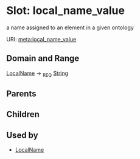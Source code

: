 # Slot: local_name_value


a name assigned to an element in a given ontology

URI: [meta:local_name_value](https://w3id.org/biolink/biolinkml/meta/local_name_value)
## Domain and Range

[LocalName](LocalName.md) ->  <sub>REQ</sub> [String](String.md)
## Parents

## Children

## Used by

 * [LocalName](LocalName.md)
